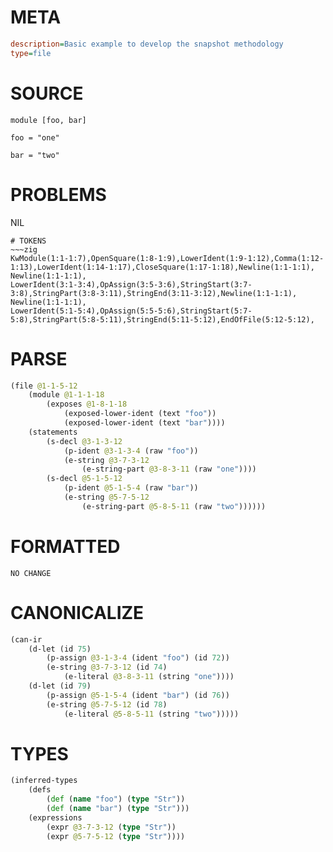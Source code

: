 # META
~~~ini
description=Basic example to develop the snapshot methodology
type=file
~~~
# SOURCE
~~~roc
module [foo, bar]

foo = "one"

bar = "two"
~~~
# PROBLEMS
NIL

~~~
# TOKENS
~~~zig
KwModule(1:1-1:7),OpenSquare(1:8-1:9),LowerIdent(1:9-1:12),Comma(1:12-1:13),LowerIdent(1:14-1:17),CloseSquare(1:17-1:18),Newline(1:1-1:1),
Newline(1:1-1:1),
LowerIdent(3:1-3:4),OpAssign(3:5-3:6),StringStart(3:7-3:8),StringPart(3:8-3:11),StringEnd(3:11-3:12),Newline(1:1-1:1),
Newline(1:1-1:1),
LowerIdent(5:1-5:4),OpAssign(5:5-5:6),StringStart(5:7-5:8),StringPart(5:8-5:11),StringEnd(5:11-5:12),EndOfFile(5:12-5:12),
~~~
# PARSE
~~~clojure
(file @1-1-5-12
	(module @1-1-1-18
		(exposes @1-8-1-18
			(exposed-lower-ident (text "foo"))
			(exposed-lower-ident (text "bar"))))
	(statements
		(s-decl @3-1-3-12
			(p-ident @3-1-3-4 (raw "foo"))
			(e-string @3-7-3-12
				(e-string-part @3-8-3-11 (raw "one"))))
		(s-decl @5-1-5-12
			(p-ident @5-1-5-4 (raw "bar"))
			(e-string @5-7-5-12
				(e-string-part @5-8-5-11 (raw "two"))))))
~~~
# FORMATTED
~~~roc
NO CHANGE
~~~
# CANONICALIZE
~~~clojure
(can-ir
	(d-let (id 75)
		(p-assign @3-1-3-4 (ident "foo") (id 72))
		(e-string @3-7-3-12 (id 74)
			(e-literal @3-8-3-11 (string "one"))))
	(d-let (id 79)
		(p-assign @5-1-5-4 (ident "bar") (id 76))
		(e-string @5-7-5-12 (id 78)
			(e-literal @5-8-5-11 (string "two")))))
~~~
# TYPES
~~~clojure
(inferred-types
	(defs
		(def (name "foo") (type "Str"))
		(def (name "bar") (type "Str")))
	(expressions
		(expr @3-7-3-12 (type "Str"))
		(expr @5-7-5-12 (type "Str"))))
~~~
